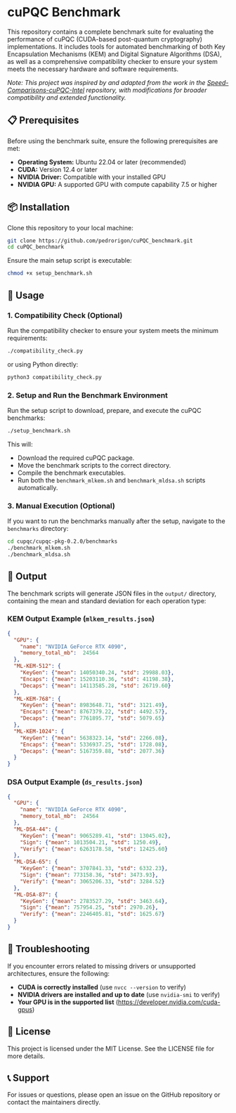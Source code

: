 # cuPQC Benchmark

This repository contains a complete benchmark suite for evaluating the performance of cuPQC (CUDA-based post-quantum cryptography) implementations. It includes tools for automated benchmarking of both Key Encapsulation Mechanisms (KEM) and Digital Signature Algorithms (DSA), as well as a comprehensive compatibility checker to ensure your system meets the necessary hardware and software requirements.

*Note: This project was inspired by and adapted from the work in the [Speed-Comparisons-cuPQC-Intel](https://github.com/lakshya-chopra/Speed-Comparisons-cuPQC-Intel) repository, with modifications for broader compatibility and extended functionality.*

## 📋 Prerequisites

Before using the benchmark suite, ensure the following prerequisites are met:

* **Operating System:** Ubuntu 22.04 or later (recommended)
* **CUDA:** Version 12.4 or later
* **NVIDIA Driver:** Compatible with your installed GPU
* **NVIDIA GPU:** A supported GPU with compute capability 7.5 or higher

## 📦 Installation

Clone this repository to your local machine:

```bash
git clone https://github.com/pedrorigon/cuPQC_benchmark.git
cd cuPQC_benchmark
```

Ensure the main setup script is executable:

```bash
chmod +x setup_benchmark.sh
```

## 🚀 Usage

### 1. Compatibility Check (Optional)

Run the compatibility checker to ensure your system meets the minimum requirements:

```bash
./compatibility_check.py
```

or using Python directly:

```bash
python3 compatibility_check.py
```

### 2. Setup and Run the Benchmark Environment

Run the setup script to download, prepare, and execute the cuPQC benchmarks:

```bash
./setup_benchmark.sh
```

This will:

* Download the required cuPQC package.
* Move the benchmark scripts to the correct directory.
* Compile the benchmark executables.
* Run both the `benchmark_mlkem.sh` and `benchmark_mldsa.sh` scripts automatically.

### 3. Manual Execution (Optional)

If you want to run the benchmarks manually after the setup, navigate to the `benchmarks` directory:

```bash
cd cupqc/cupqc-pkg-0.2.0/benchmarks
./benchmark_mlkem.sh
./benchmark_mldsa.sh
```

## 📝 Output

The benchmark scripts will generate JSON files in the `output/` directory, containing the mean and standard deviation for each operation type:

### **KEM Output Example (`mlkem_results.json`)**

```json
{
  "GPU": {
    "name": "NVIDIA GeForce RTX 4090",
    "memory_total_mb":  24564
  },
  "ML-KEM-512": {
    "KeyGen": {"mean": 14050340.24, "std": 29988.03},
    "Encaps": {"mean": 15203110.36, "std": 41198.38},
    "Decaps": {"mean": 14113585.28, "std": 26719.60}
  },
  "ML-KEM-768": {
    "KeyGen": {"mean": 8983648.71, "std": 3121.49},
    "Encaps": {"mean": 8767379.22, "std": 4492.57},
    "Decaps": {"mean": 7761895.77, "std": 5079.65}
  },
  "ML-KEM-1024": {
    "KeyGen": {"mean": 5638323.14, "std": 2266.08},
    "Encaps": {"mean": 5336937.25, "std": 1728.08},
    "Decaps": {"mean": 5167359.88, "std": 2077.36}
  }
}
```

### **DSA Output Example (`ds_results.json`)**

```json
{
  "GPU": {
    "name": "NVIDIA GeForce RTX 4090",
    "memory_total_mb":  24564
  },
  "ML-DSA-44": {
    "KeyGen": {"mean": 9065289.41, "std": 13045.02},
    "Sign": {"mean": 1013504.21, "std": 1250.49},
    "Verify": {"mean": 6263178.58, "std": 12425.60}
  },
  "ML-DSA-65": {
    "KeyGen": {"mean": 3707841.33, "std": 6332.23},
    "Sign": {"mean": 773158.36, "std": 3473.93},
    "Verify": {"mean": 3065206.33, "std": 3284.52}
  },
  "ML-DSA-87": {
    "KeyGen": {"mean": 2783527.29, "std": 3463.64},
    "Sign": {"mean": 757954.25, "std": 2970.26},
    "Verify": {"mean": 2246405.81, "std": 1625.67}
  }
}
```

## 🔧 Troubleshooting

If you encounter errors related to missing drivers or unsupported architectures, ensure the following:

* **CUDA is correctly installed** (use `nvcc --version` to verify)
* **NVIDIA drivers are installed and up to date** (use `nvidia-smi` to verify)
* **Your GPU is in the supported list** (https://developer.nvidia.com/cuda-gpus)

## 📄 License

This project is licensed under the MIT License. See the LICENSE file for more details.

## 📞 Support

For issues or questions, please open an issue on the GitHub repository or contact the maintainers directly.
